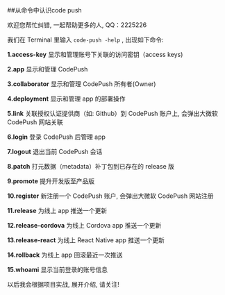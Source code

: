 ##从命令中认识code push

欢迎您帮忙纠错, 一起帮助更多的人, QQ：2225226

我们在 Terminal 里输入 `code-push -help` , 出现如下命令:

**1.access-key**        显示和管理账号下关联的访问密钥（access keys)

**2.app**               显示和管理 CodePush

**3.collaborator**      显示和管理 CodePush 所有者(Owner)

**4.deployment**        显示和管理 app 的部署操作

**5.link**              关联授权认证提供商（如: Github）到 CodePush 账户上, 会弹出大微软 CodePush 网站关联

**6.login**             登录 CodePush 后管理 app

**7.logout**            退出当前 CodePush 会话

**8.patch**             打元数据（metadata）补丁包到已存在的 release 版

**9.promote**           提升开发版至产品版

**10.register**         新注册一个 CodePush 账户, 会弹出大微软 CodePush 网站注册

**11.release**          为线上 app 推送一个更新

**12.release-cordova**  为线上 Cordova app 推送一个更新

**13.release-react**    为线上 React Native app 推送一个更新

**14.rollback**         为线上 app 回滚最近一次推送

**15.whoami**           显示当前登录的账号信息

以后我会根据项目实战, 展开介绍, 请关注!